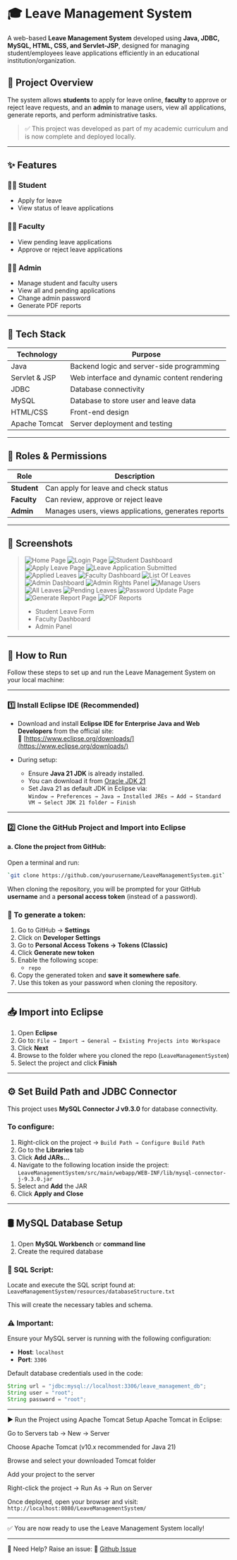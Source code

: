 # 🎓 Leave Management System

A web-based **Leave Management System** developed using **Java, JDBC, MySQL, HTML, CSS, and Servlet-JSP**, designed for managing student/employees leave applications efficiently in an educational institution/organization.

## 📌 Project Overview

The system allows **students** to apply for leave online, **faculty** to approve or reject leave requests, and an **admin** to manage users, view all applications, generate reports, and perform administrative tasks.

> ✅ This project was developed as part of my academic curriculum and is now complete and deployed locally.

---

## ✨ Features

### 👩‍🎓 Student
- Apply for leave
- View status of leave applications

### 👨‍🏫 Faculty
- View pending leave applications
- Approve or reject leave applications

### 👩‍💼 Admin
- Manage student and faculty users
- View all and pending applications
- Change admin password
- Generate PDF reports

---

## 🧰 Tech Stack

| Technology | Purpose |
|------------|---------|
| Java       | Backend logic and server-side programming |
| Servlet & JSP | Web interface and dynamic content rendering |
| JDBC       | Database connectivity |
| MySQL      | Database to store user and leave data |
| HTML/CSS   | Front-end design |
| Apache Tomcat | Server deployment and testing |

---

## 🔐 Roles & Permissions

| Role     | Description |
|----------|-------------|
| **Student** | Can apply for leave and check status |
| **Faculty** | Can review, approve or reject leave |
| **Admin**   | Manages users, views applications, generates reports |

---

## 📸 Screenshots

> ![Home Page](src/main/webapp/images/homePage.png)
> ![Login Page](src/main/webapp/images/loginPage.png)
> ![Student Dashboard](src/main/webapp/images/studentDashboard.png)
> ![Apply Leave Page](src/main/webapp/images/applyLeavePage.png)
> ![Leave Application Submitted](src/main/webapp/images/leaveApplicationSubmission.png)
> ![Applied Leaves](src/main/webapp/images/appliedLeaves.png)
> ![Faculty Dashboard](src/main/webapp/images/facultyDashboard.png)
> ![List Of Leaves](src/main/webapp/images/listOfLeaves.png)
> ![Admin Dashboard](src/main/webapp/images/adminDashboard.png)
> ![Admin Rights Panel](src/main/webapp/images/adminRight.png)
> ![Manage Users](src/main/webapp/images/manageUsers.png)
> ![All Leaves](src/main/webapp/images/allLeaves.png)
> ![Pending Leaves](src/main/webapp/images/pendingLeaves.png)
> ![Password Update Page](src/main/webapp/images/passwordupdate.png)
> ![Generate Report Page](src/main/webapp/images/generateReport.png)
> ![PDF Reports](src/main/webapp/images/pdfReport.png)
> 
> - Student Leave Form  
> - Faculty Dashboard  
> - Admin Panel  

---

## 📝 How to Run

Follow these steps to set up and run the Leave Management System on your local machine:

---

### 1️⃣ Install Eclipse IDE (Recommended)

- Download and install **Eclipse IDE for Enterprise Java and Web Developers** from the official site:  
  🔗 [https://www.eclipse.org/downloads/](https://www.eclipse.org/downloads/)

- During setup:
  - Ensure **Java 21 JDK** is already installed.
  - You can download it from [Oracle JDK 21](https://www.oracle.com/java/technologies/javase/jdk21-archive-downloads.html)
  - Set Java 21 as default JDK in Eclipse via:  
    `Window → Preferences → Java → Installed JREs → Add → Standard VM → Select JDK 21 folder → Finish`

---

### 2️⃣ Clone the GitHub Project and Import into Eclipse

#### a. Clone the project from GitHub:

Open a terminal and run:

```bash
`git clone https://github.com/yourusername/LeaveManagementSystem.git`
```
When cloning the repository, you will be prompted for your GitHub **username** and a **personal access token** (instead of a password).

### 📌 To generate a token:
1. Go to GitHub → **Settings**
2. Click on **Developer Settings**
3. Go to **Personal Access Tokens → Tokens (Classic)**
4. Click **Generate new token**
5. Enable the following scope:
   - `repo`
6. Copy the generated token and **save it somewhere safe**.
7. Use this token as your password when cloning the repository.

---

## 📥 Import into Eclipse

1. Open **Eclipse**
2. Go to: `File → Import → General → Existing Projects into Workspace`
3. Click **Next**
4. Browse to the folder where you cloned the repo (`LeaveManagementSystem`)
5. Select the project and click **Finish**

---

## ⚙️ Set Build Path and JDBC Connector

This project uses **MySQL Connector J v9.3.0** for database connectivity.

### To configure:
1. Right-click on the project → `Build Path → Configure Build Path`
2. Go to the **Libraries** tab
3. Click **Add JARs...**
4. Navigate to the following location inside the project: `LeaveManagementSystem/src/main/webapp/WEB-INF/lib/mysql-connector-j-9.3.0.jar`
5. Select and **Add** the JAR
6. Click **Apply and Close**

---

## 🛢️ MySQL Database Setup

1. Open **MySQL Workbench** or **command line**
2. Create the required database

### 📂 SQL Script:

Locate and execute the SQL script found at: `LeaveManagementSystem/resources/databaseStructure.txt`


This will create the necessary tables and schema.

### ⚠️ Important:

Ensure your MySQL server is running with the following configuration:

- **Host**: `localhost`
- **Port**: `3306`

Default database credentials used in the code:

```java
String url = "jdbc:mysql://localhost:3306/leave_management_db";
String user = "root";
String password = "root";
```
---

▶️ Run the Project using Apache Tomcat
Setup Apache Tomcat in Eclipse:

Go to Servers tab → New → Server

Choose Apache Tomcat (v10.x recommended for Java 21)

Browse and select your downloaded Tomcat folder

Add your project to the server

Right-click the project → Run As → Run on Server

Once deployed, open your browser and visit: `http://localhost:8080/LeaveManagementSystem/`

---

✅ You are now ready to use the Leave Management System locally!

--- 

🙋 Need Help?
Raise an issue: 🔗 [Github Issue](https://github.com/connect-psr/LeaveManagementSystem/issues) 



